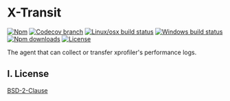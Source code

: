 # X-Transit

[![Npm](https://img.shields.io/npm/v/xtransit)](https://www.npmjs.com/package/xtransit)
[![Codecov branch](https://img.shields.io/codecov/c/github/hyj1991/xtransit/master)](https://codecov.io/gh/hyj1991/xtransit/branch/master)
[![Linux/osx build status](https://travis-ci.org/hyj1991/xtransit.svg?branch=master)](https://travis-ci.org/hyj1991/xtransit)
[![Windows build status](https://ci.appveyor.com/api/projects/status/kymfab2k0mp5oapg/branch/master?svg=true)](https://ci.appveyor.com/project/hyj1991/xtransit/branch/master)
[![Npm downloads](https://img.shields.io/npm/dm/xtransit)](https://www.npmjs.com/package/xtransit)
[![License](https://img.shields.io/github/license/hyj1991/xtransit)](LICENSE)

The agent that can collect or transfer xprofiler's performance logs.

## I. License

[BSD-2-Clause](LICENSE)